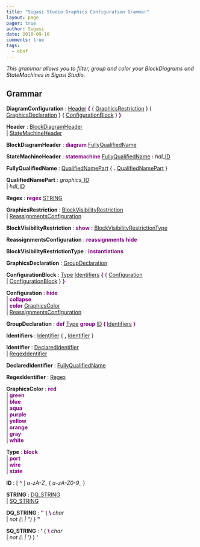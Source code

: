 ```yaml
---
title: "Sigasi Studio Graphics Configuration Grammar"
layout: page 
pager: true
author: Sigasi
date: 2018-09-10
comments: true
tags:
  - ebnf
---
```

<em>This grammar allows you to filter, group and color your BlockDiagrams and StateMachines in Sigasi Studio.</em>  
## Grammar
  
<a name="DiagramConfiguration"></a>**DiagramConfiguration**
:	<a href="#Header">Header</a> <font color="purple"><b>{</b></font>  { <a href="#GraphicsRestriction">GraphicsRestriction</a>  }   { <a href="#GraphicsDeclaration">GraphicsDeclaration</a>  }   { <a href="#ConfigurationBlock">ConfigurationBlock</a>  }  <font color="purple"><b>}</b></font> 
  
<a name="Header"></a>**Header**
:	<a href="#BlockDiagramHeader">BlockDiagramHeader</a>   
        | <a href="#StateMachineHeader">StateMachineHeader</a> 
  
<a name="BlockDiagramHeader"></a>**BlockDiagramHeader**
:	<font color="purple"><b>diagram</b></font> <a href="#FullyQualifiedName">FullyQualifiedName</a> 
  
<a name="StateMachineHeader"></a>**StateMachineHeader**
:	<font color="purple"><b>statemachine</b></font> <a href="#FullyQualifiedName">FullyQualifiedName</a> <font color="purple"><b>:</b></font> <em>hdl\_</em><a href="#ID">ID</a> 
  
<a name="FullyQualifiedName"></a>**FullyQualifiedName**
:	<a href="#QualifiedNamePart">QualifiedNamePart</a>  { <font color="purple"><b>.</b></font> <a href="#QualifiedNamePart">QualifiedNamePart</a>  }  
  
<a name="QualifiedNamePart"></a>**QualifiedNamePart**
:	<em>graphics\_</em><a href="#ID">ID</a>   
        | <em>hdl\_</em><a href="#ID">ID</a> 
  
<a name="Regex"></a>**Regex**
:	<font color="purple"><b>regex</b></font> <a href="#STRING">STRING</a> 
  
<a name="GraphicsRestriction"></a>**GraphicsRestriction**
:	<a href="#BlockVisibilityRestriction">BlockVisibilityRestriction</a>   
        | <a href="#ReassignmentsConfiguration">ReassignmentsConfiguration</a> 
  
<a name="BlockVisibilityRestriction"></a>**BlockVisibilityRestriction**
:	<font color="purple"><b>show</b></font> <font color="purple"><b>:</b></font> <a href="#BlockVisibilityRestrictionType">BlockVisibilityRestrictionType</a> 
  
<a name="ReassignmentsConfiguration"></a>**ReassignmentsConfiguration**
:	<font color="purple"><b>reassignments</b></font> <font color="purple"><b>hide</b></font> 
  
<a name="BlockVisibilityRestrictionType"></a>**BlockVisibilityRestrictionType**
:	<font color="purple"><b>instantiations</b></font> 
  
<a name="GraphicsDeclaration"></a>**GraphicsDeclaration**
:	<a href="#GroupDeclaration">GroupDeclaration</a> 
  
<a name="ConfigurationBlock"></a>**ConfigurationBlock**
:	<a href="#Type">Type</a> <a href="#Identifiers">Identifiers</a> <font color="purple"><b>{</b></font>  { <a href="#Configuration">Configuration</a>   
         | <a href="#ConfigurationBlock">ConfigurationBlock</a>  }  <font color="purple"><b>}</b></font> 
  
<a name="Configuration"></a>**Configuration**
:	<font color="purple"><b>hide</b></font>   
        | <font color="purple"><b>collapse</b></font>   
        | <font color="purple"><b>color</b></font> <a href="#GraphicsColor">GraphicsColor</a>   
        | <a href="#ReassignmentsConfiguration">ReassignmentsConfiguration</a> 
  
<a name="GroupDeclaration"></a>**GroupDeclaration**
:	<font color="purple"><b>def</b></font> <a href="#Type">Type</a> <font color="purple"><b>group</b></font> <a href="#ID">ID</a> <font color="purple"><b>(</b></font> <a href="#Identifiers">Identifiers</a> <font color="purple"><b>)</b></font> 
  
<a name="Identifiers"></a>**Identifiers**
:	<a href="#Identifier">Identifier</a>  { <font color="purple"><b>,</b></font> <a href="#Identifier">Identifier</a>  }  
  
<a name="Identifier"></a>**Identifier**
:	<a href="#DeclaredIdentifier">DeclaredIdentifier</a>   
        | <a href="#RegexIdentifier">RegexIdentifier</a> 
  
<a name="DeclaredIdentifier"></a>**DeclaredIdentifier**
:	<a href="#FullyQualifiedName">FullyQualifiedName</a> 
  
<a name="RegexIdentifier"></a>**RegexIdentifier**
:	<a href="#Regex">Regex</a> 
  
<a name="GraphicsColor"></a>**GraphicsColor**
:	<font color="purple"><b>red</b></font>   
        | <font color="purple"><b>green</b></font>   
        | <font color="purple"><b>blue</b></font>   
        | <font color="purple"><b>aqua</b></font>   
        | <font color="purple"><b>purple</b></font>   
        | <font color="purple"><b>yellow</b></font>   
        | <font color="purple"><b>orange</b></font>   
        | <font color="purple"><b>gray</b></font>   
        | <font color="purple"><b>white</b></font> 
  
<a name="Type"></a>**Type**
:	<font color="purple"><b>block</b></font>   
        | <font color="purple"><b>port</b></font>   
        | <font color="purple"><b>wire</b></font>   
        | <font color="purple"><b>state</b></font> 
  
<a name="ID"></a>**ID**
:	 \[ <font color="purple"><b>^</b></font>  ]  <em>a-zA-Z\_</em> { <em>a-zA-Z0-9\_</em> }  
  
<a name="STRING"></a>**STRING**
:	<a href="#DQ_STRING">DQ\_STRING</a>   
        | <a href="#SQ_STRING">SQ\_STRING</a> 
  
<a name="DQ_STRING"></a>**DQ\_STRING**
:	<font color="purple"><b>"</b></font>  { <font color="purple"><b>\\</b></font> <em>char</em>  
         | <em>not (\ | ")</em> }  <font color="purple"><b>"</b></font> 
  
<a name="SQ_STRING"></a>**SQ\_STRING**
:	<font color="purple"><b>'</b></font>  { <font color="purple"><b>\\</b></font> <em>char</em>  
         | <em>not (\ | ')</em> }  <font color="purple"><b>'</b></font> 
